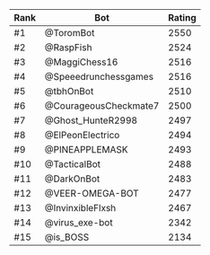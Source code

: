 Rank|Bot|Rating
---|---|---
#1|@ToromBot|2550
#2|@RaspFish|2524
#3|@MaggiChess16|2516
#4|@Speeedrunchessgames|2516
#5|@tbhOnBot|2510
#6|@CourageousCheckmate7|2500
#7|@Ghost_HunteR2998|2497
#8|@ElPeonElectrico|2494
#9|@PINEAPPLEMASK|2493
#10|@TacticalBot|2488
#11|@DarkOnBot|2483
#12|@VEER-OMEGA-BOT|2477
#13|@InvinxibleFlxsh|2467
#14|@virus_exe-bot|2342
#15|@is_BOSS|2134
